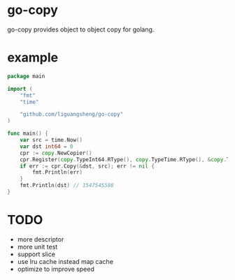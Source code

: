 # go-copy

go-copy provides object to object copy for golang.

# example
```go
package main

import (
    "fmt"
    "time"

    "github.com/liguangsheng/go-copy"
)

func main() {
    var src = time.Now()
    var dst int64 = 0
    cpr := copy.NewCopier()
    cpr.Register(copy.TypeInt64.RType(), copy.TypeTime.RType(), &copy.TimeToInt64Descriptor{})
    if err := cpr.Copy(&dst, src); err != nil {
        fmt.Println(err)
    }
    fmt.Println(dst) // 1547545588
}
```

# TODO
- more descriptor
- more unit test
- support slice
- use lru cache instead map cache
- optimize to improve speed